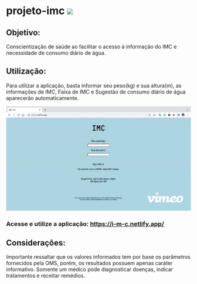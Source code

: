 # projeto-imc <img src="assets/images/favicon.ico">

## Objetivo:

Conscientização de saúde ao facilitar o acesso à informação do IMC e necessidade de consumo diário de água.

## Utilização:

Para utilizar a aplicação, basta informar seu peso(kg) e sua altura(m), as informações de IMC, Faixa de IMC e Sugestão de consumo diário de água aparecerão automaticamente.

<img src="public/images/live-demo.gif">

### Acesse e utilize a aplicação: https://i-m-c.netlify.app/

## Considerações:

Importante ressaltar que os valores informados tem por base os parâmetros fornecidos pela OMS, porém, os resultados possuem apenas caráter informativo.
Somente um médico pode diagnosticar doenças, indicar tratamentos e receitar remédios.
